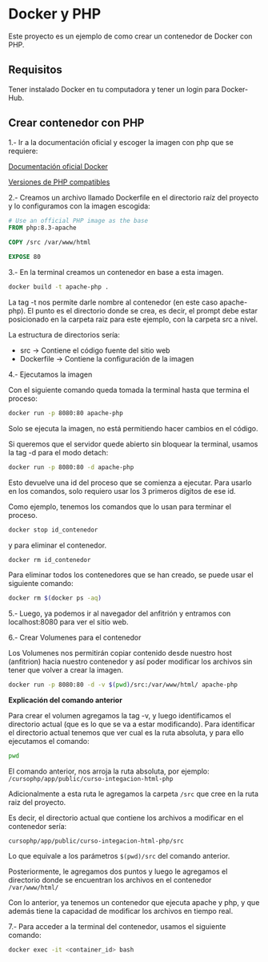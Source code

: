 # Docker y PHP

Este proyecto es un ejemplo de como crear un contenedor de Docker con PHP.


## Requisitos
Tener instalado Docker en tu computadora y tener un login para Docker-Hub.

## Crear contenedor con PHP

1.- Ir a la documentación oficial y escoger la imagen con php que se requiere:

[Documentación oficial Docker](https://hub.docker.com/_/php)

[Versiones de PHP compatibles](https://github.com/docker-library/docs/blob/master/php/README.md#supported-tags-and-respective-dockerfile-links)


2.- Creamos un archivo llamado Dockerfile en el directorio raíz del proyecto y lo configuramos con la imagen escogida:

```Dockerfile
# Use an official PHP image as the base
FROM php:8.3-apache

COPY /src /var/www/html

EXPOSE 80
```

3.- En la terminal creamos un contenedor en base a esta imagen.

```bash
docker build -t apache-php .
```

La tag -t nos permite darle nombre al contenedor (en este caso apache-php).
El punto es el directorio donde se crea, es decir, el prompt debe estar posicionado en la carpeta raiz para este ejemplo, con la carpeta src a nivel.

La estructura de directorios sería:

- src -> Contiene el código fuente del sitio web
- Dockerfile -> Contiene la configuración de la imagen


4.- Ejecutamos la imagen

Con el siguiente comando queda tomada la terminal hasta que termina el proceso:

```bash
docker run -p 8080:80 apache-php
```

Solo se ejecuta la imagen, no está permitiendo hacer cambios en el código.

Si queremos que el servidor quede abierto sin bloquear la terminal, usamos la tag -d para el modo detach:

```bash
docker run -p 8080:80 -d apache-php
```

Esto devuelve una id del proceso que se comienza a ejecutar.
Para usarlo en los comandos, solo requiero usar los 3 primeros dígitos de ese id.

Como ejemplo, tenemos los comandos que lo usan para terminar el proceso.

```bash
docker stop id_contenedor
```

y para eliminar el contenedor.

```bash
docker rm id_contenedor
```


Para eliminar todos los contenedores que se han creado, se puede usar el siguiente comando:

```bash
docker rm $(docker ps -aq)
```

5.- Luego, ya podemos ir al navegador del anfitrión y entramos con localhost:8080 para ver el sitio web.


6.- Crear Volumenes para el contenedor

Los Volumenes nos permitirán copiar contenido desde nuestro host (anfitrion) hacia nuestro contenedor y así poder modificar los archivos sin tener que volver a crear la imagen.

```bash
docker run -p 8080:80 -d -v $(pwd)/src:/var/www/html/ apache-php
```

**Explicación del comando anterior**

Para crear el volumen agregamos la tag -v, y luego identificamos el directorio actual (que es lo que se va a estar modificando). Para identificar el directorio actual tenemos que ver cual es la ruta absoluta, y para ello ejecutamos el comando:

```bash
pwd
```

El comando anterior, nos arroja la ruta absoluta, por ejemplo: `/cursophp/app/public/curso-integacion-html-php`

Adicionalmente a esta ruta le agregamos la carpeta `/src` que cree en la ruta raiz del proyecto.

Es decir, el directorio actual que contiene los archivos a modificar en el contenedor sería:

`cursophp/app/public/curso-integacion-html-php/src`

Lo que equivale a los parámetros `$(pwd)/src` del comando anterior.

Posteriormente, le agregamos dos puntos y luego le agregamos el directorio donde se encuentran los archivos en el contenedor `/var/www/html/`

Con lo anterior, ya tenemos un contenedor que ejecuta apache y php, y que además tiene la capacidad de modificar los archivos en tiempo real.

7.- Para acceder a la terminal del contenedor, usamos el siguiente comando:

```bash
docker exec -it <container_id> bash
```
